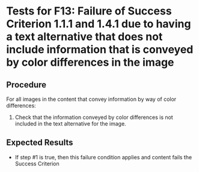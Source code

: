 # Tests for F13: Failure of Success Criterion 1.1.1 and 1.4.1 due to having a text alternative that does not include information that is conveyed by color differences in the image

## Procedure

For all images in the content that convey information by way of color differences:

1. Check that the information conveyed by color differences is not included in the text alternative for the image.

## Expected Results

- If step #1 is true, then this failure condition applies and content fails the Success Criterion
